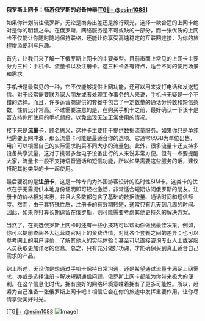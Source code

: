 **俄罗斯上网卡：畅游俄罗斯的必备神器[[TG💪+ @esim1088](https://t.me/s/esim1088)]**

如果你计划前往俄罗斯，无论是商务出差还是旅行观光，选择一款合适的上网卡绝对是你的明智之举。在俄罗斯，网络服务是不可或缺的一部分，而一张优质的上网卡不仅能让你随时随地保持联络，还能让你享受高速稳定的互联网连接，为你的旅程增添便利与乐趣。

首先，让我们来了解一下俄罗斯上网卡的主要类型。目前市面上常见的上网卡主要分为三种：手机卡、流量卡以及注册卡。这三种卡各有特点，适合不同的使用场景和需求。

**手机卡**是最常见的一种，它不仅能够提供上网功能，还可以用来拨打电话和发送短信。对于经常需要联系家人朋友或者处理工作事务的人来说，手机卡无疑是一个不错的选择。而且，许多运营商提供的套餐中包含了一定数量的通话分钟数和短信条数，性价比非常高。不过需要注意的是，在购买手机卡之前，最好确认一下该卡是否支持你所使用的手机频段，以免出现无法正常使用的情况。

接下来是**流量卡**，顾名思义，这种卡主要用于提供数据流量服务。如果你只是单纯地需要上网冲浪，那么流量卡可能是最适合你的选项。它通常以GB为单位出售，用户可以根据自己的实际需求购买不同大小的流量包。此外，很多流量卡还支持多设备共享流量，这对于携带多台电子设备出行的人来说非常方便。但有一点要提醒大家，流量卡一般不支持语音通话和短信功能，所以如果需要这些服务的话，建议搭配其他类型的卡一起使用。

最后要说的是**注册卡**，这是一种专门为外国游客设计的临时性SIM卡。这类卡的优点在于无需提供本地身份证明即可轻松激活，非常适合短期访问俄罗斯的朋友。注册卡的价格相对实惠，并且大多数都包含了基础的数据流量、通话时间和短信额度。然而，由于其特殊性质，注册卡的有效期较短，通常只有几天到几周的时间。因此，如果你打算长期逗留在俄罗斯，则可能需要考虑其他更持久的解决方案。

当然了，在挑选俄罗斯上网卡时还有一些小技巧可以帮助你做出最佳决策。例如，你可以提前查阅各大运营商官网上的资费详情，对比各个套餐之间的差异；也可以参考网上的用户评价，了解其他人的实际体验；甚至可以直接咨询专业人士或客服人员获取更加详尽的信息。总之，只有充分做好功课，才能确保买到真正适合自己需求的产品。

综上所述，无论你是想通过手机卡保持日常沟通，还是希望通过流量卡满足上网需求，亦或是选择注册卡解决短期通信问题，俄罗斯上网卡都能为你带来极大的便利。在这个信息化时代，拥有良好的网络环境意味着拥有了更多可能性。所以，赶紧为自己准备一张俄罗斯上网卡吧！相信它会在你的旅途中发挥重要作用，让你尽情享受美好时光。

[[TG💪+ @esim1088](https://t.me/s/esim1088) ![Image](https://i.postimg.cc/4NQfJmqS/Snipaste-2025-05-13-00-14-12.png)]